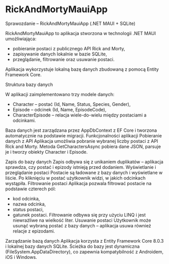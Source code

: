 # RickAndMortyMauiApp
Sprawozdanie – RickAndMortyMauiApp (.NET MAUI + SQLite)

RickAndMortyMauiApp to aplikacja stworzona w technologii .NET MAUI umożliwiająca:
- pobieranie postaci z publicznego API Rick and Morty,
- zapisywanie danych lokalnie w bazie SQLite,
- przeglądanie, filtrowanie oraz usuwanie postaci.

Aplikacja wykorzystuje lokalną bazę danych zbudowaną z pomocą Entity Framework Core.

Struktura bazy danych

W aplikacji zaimplementowano trzy modele danych:
- Character – postać (Id, Name, Status, Species, Gender),
- Episode – odcinek (Id, Name, EpisodeCode),
- CharacterEpisode – relacja wiele-do-wielu między postaciami a odcinkami.

Baza danych jest zarządzana przez AppDbContext z EF Core i tworzona automatycznie na podstawie migracji.
Funkcjonalności aplikacji
Pobieranie danych z API
Aplikacja umożliwia pobranie wybranej liczby postaci z API Rick and Morty. Metoda GetCharactersAsync pobiera dane JSON, parsuje je i tworzy obiekty Character i Episode.

Zapis do bazy danych
Zapis odbywa się z unikaniem duplikatów – aplikacja sprawdza, czy postać i epizody istnieją przed dodaniem.
Wyświetlanie i przeglądanie postaci
Postacie są ładowane z bazy danych i wyświetlane w liście. Po kliknięciu w postać użytkownik widzi, w jakich odcinkach wystąpiła.
Filtrowanie postaci
Aplikacja pozwala filtrować postacie na podstawie czterech pól:
- kod odcinka,
- nazwa odcinka,
- status postaci,
- gatunek postaci.
Filtrowanie odbywa się przy użyciu LINQ i jest niewrażliwe na wielkość liter.
Usuwanie postaci
Użytkownik może usunąć wybraną postać z bazy danych – aplikacja usuwa również relacje z epizodami.

Zarządzanie bazą danych
Aplikacja korzysta z Entity Framework Core 8.0.3 i lokalnej bazy danych SQLite.
Ścieżka do bazy jest dynamiczna (FileSystem.AppDataDirectory), co zapewnia kompatybilność z Androidem, iOS i Windows.

